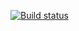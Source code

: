 [![Build status](https://ci.appveyor.com/api/projects/status/wlgfnp6oe7qjuhg3/branch/main?svg=true)](https://ci.appveyor.com/project/AleksandrPetrov89/javascript-2-homework-4-1/branch/main)